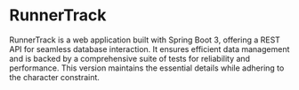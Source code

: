 # RunnerTrack
RunnerTrack is a web application built with Spring Boot 3, offering a REST API for seamless database interaction. It ensures efficient data management and is backed by a comprehensive suite of tests for reliability and performance. This version maintains the essential details while adhering to the character constraint.
